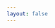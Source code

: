 ```yaml
---
layout: false
---
```


<script setup>
import Home from '../../docs/.vitepress/views/Home/index.vue'
</script>

<Home />